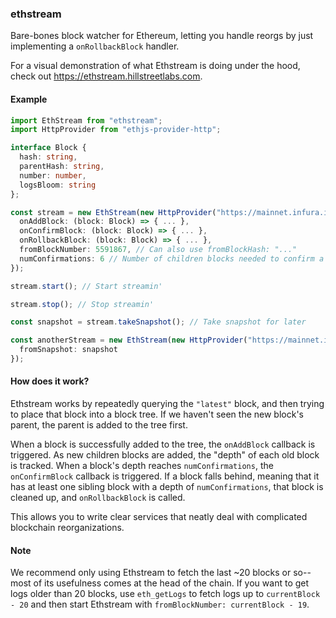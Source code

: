 ### ethstream

Bare-bones block watcher for Ethereum, letting you handle reorgs by just implementing a `onRollbackBlock` handler.

For a visual demonstration of what Ethstream is doing under the hood, check out
https://ethstream.hillstreetlabs.com.

#### Example
```typescript
import EthStream from "ethstream";
import HttpProvider from "ethjs-provider-http";

interface Block {
  hash: string,
  parentHash: string,
  number: number,
  logsBloom: string
};

const stream = new EthStream(new HttpProvider("https://mainnet.infura.io"), {
  onAddBlock: (block: Block) => { ... },
  onConfirmBlock: (block: Block) => { ... },
  onRollbackBlock: (block: Block) => { ... },
  fromBlockNumber: 5591867, // Can also use fromBlockHash: "..."
  numConfirmations: 6 // Number of children blocks needed to confirm a block
});

stream.start(); // Start streamin'

stream.stop(); // Stop streamin'

const snapshot = stream.takeSnapshot(); // Take snapshot for later

const anotherStream = new EthStream(new HttpProvider("https://mainnet.infura.io"), {
  fromSnapshot: snapshot
});
```

#### How does it work?

Ethstream works by repeatedly querying the `"latest"` block, and then trying to place that block into a block tree. If we haven't seen the new block's parent, the parent is added to the tree first.

When a block is successfully added to the tree, the `onAddBlock` callback is triggered. As new children blocks are added, the "depth" of each old block is tracked. When a block's depth reaches `numConfirmations`, the `onConfirmBlock` callback is triggered. If a block falls behind, meaning that it has at least one sibling block with a depth of `numConfirmations`, that block is cleaned up, and `onRollbackBlock` is called.

This allows you to write clear services that neatly deal with complicated blockchain reorganizations.

#### Note

We recommend only using Ethstream to fetch the last ~20 blocks or so--most of its usefulness comes at the head of the chain. If you want to get logs older than 20 blocks, use `eth_getLogs` to fetch logs up to `currentBlock - 20` and then start Ethstream with `fromBlockNumber: currentBlock - 19`.
